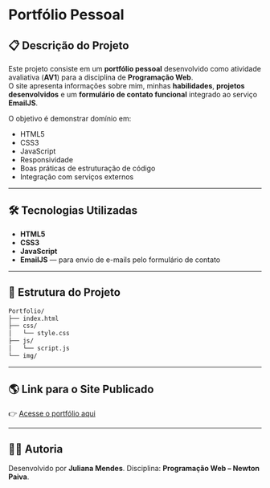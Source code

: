 # Portfólio Pessoal

## 📋 Descrição do Projeto

Este projeto consiste em um **portfólio pessoal** desenvolvido como atividade avaliativa (**AV1**) para a disciplina de **Programação Web**.  
O site apresenta informações sobre mim, minhas **habilidades**, **projetos desenvolvidos** e um **formulário de contato funcional** integrado ao serviço **EmailJS**.

O objetivo é demonstrar domínio em:

- HTML5
- CSS3
- JavaScript
- Responsividade
- Boas práticas de estruturação de código
- Integração com serviços externos

---

## 🛠️ Tecnologias Utilizadas

- **HTML5**
- **CSS3**
- **JavaScript**
- **EmailJS** — para envio de e-mails pelo formulário de contato

---

## 📂 Estrutura do Projeto

```bash
Portfolio/
├── index.html
├── css/
│   └── style.css
├── js/
│   └── script.js
└── img/

```

---

## 🌎 Link para o Site Publicado

👉 [Acesse o portfólio aqui](https://jmendxx.github.io/portfolio)

---

## 👩‍💻 Autoria

Desenvolvido por **Juliana Mendes**.
Disciplina: **Programação Web – Newton Paiva**.
